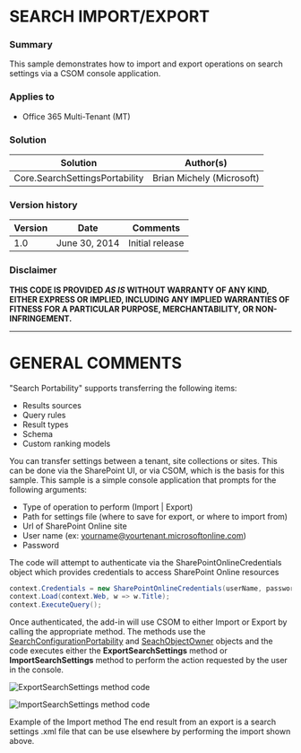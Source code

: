 # SEARCH IMPORT/EXPORT #

### Summary ###
This sample demonstrates how to import and export operations on search settings via a CSOM console application.

### Applies to ###
-  Office 365 Multi-Tenant (MT)


### Solution ###
Solution | Author(s)
---------|----------
Core.SearchSettingsPortability | Brian Michely (Microsoft)

### Version history ###
Version  | Date | Comments
---------| -----| --------
1.0  | June 30, 2014 | Initial release

### Disclaimer ###
**THIS CODE IS PROVIDED *AS IS* WITHOUT WARRANTY OF ANY KIND, EITHER EXPRESS OR IMPLIED, INCLUDING ANY IMPLIED WARRANTIES OF FITNESS FOR A PARTICULAR PURPOSE, MERCHANTABILITY, OR NON-INFRINGEMENT.**


----------

# GENERAL COMMENTS #
"Search Portability" supports transferring the following items:
- Results sources
- Query rules
- Result types
- Schema
- Custom ranking models

You can transfer settings between a tenant, site collections or sites. This can be done via the SharePoint UI, or via CSOM, which is the basis for this sample. This sample is a simple console application that prompts for the following arguments:
- Type of operation to perform (Import | Export)
- Path for settings file (where to save for export, or where to import from)
- Url of SharePoint Online site
- User name (ex: yourname@yourtenant.microsoftonline.com)
- Password

The code will attempt to authenticate via the SharePointOnlineCredentials object which provides credentials to access SharePoint Online resources

```C#
context.Credentials = new SharePointOnlineCredentials(userName, password);
context.Load(context.Web, w => w.Title);
context.ExecuteQuery();
```

Once authenticated, the add-in will use CSOM to either Import or Export by calling the appropriate method. The methods use the [SearchConfigurationPortability](http://msdn.microsoft.com/en-us/library/office/microsoft.sharepoint.client.search.portability.searchconfigurationportability(v=office.15).aspx) and [SeachObjectOwner](http://msdn.microsoft.com/en-us/library/office/microsoft.office.server.search.administration.searchobjectowner(v=office.15).aspx) objects and the code executes either the **ExportSearchSettings** method or **ImportSearchSettings** method to perform the action requested by the user in the console.

![ExportSearchSettings method code](http://i.imgur.com/UgjWZi2.png)

![ImportSearchSettings method code](http://i.imgur.com/KguZrmy.png)

Example of the Import method
The end result from an export is a search settings .xml file that can be use elsewhere by performing the import shown above.


